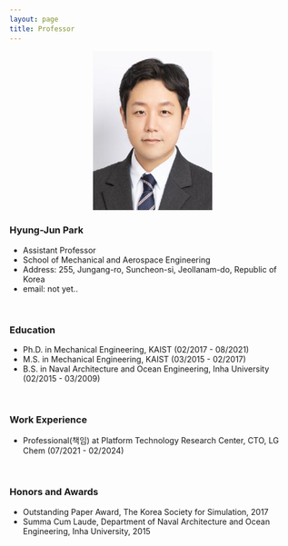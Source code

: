 ```yaml
---
layout: page
title: Professor
---
```


<p align="center">
  <img src="/assets/img/HJpark_profile_m2.jpg">
</p>

### Hyung-Jun Park
- Assistant Professor
- School of Mechanical and Aerospace Engineering
- Address: 255, Jungang-ro, Suncheon-si, Jeollanam-do, Republic of Korea
- email: not yet..
<br/>

### Education
- Ph.D. in Mechanical Engineering, KAIST (02/2017 - 08/2021)
- M.S. in Mechanical Engineering, KAIST (03/2015 - 02/2017)
- B.S. in Naval Architecture and Ocean Engineering, Inha University (02/2015 - 03/2009)
<br/>

### Work Experience
- Professional(책임) at Platform Technology Research Center, CTO, LG Chem (07/2021 - 02/2024)
<br/>

### Honors and Awards
- Outstanding Paper Award, The Korea Society for Simulation, 2017
- Summa Cum Laude, Department of Naval Architecture and Ocean Engineering, Inha University, 2015
